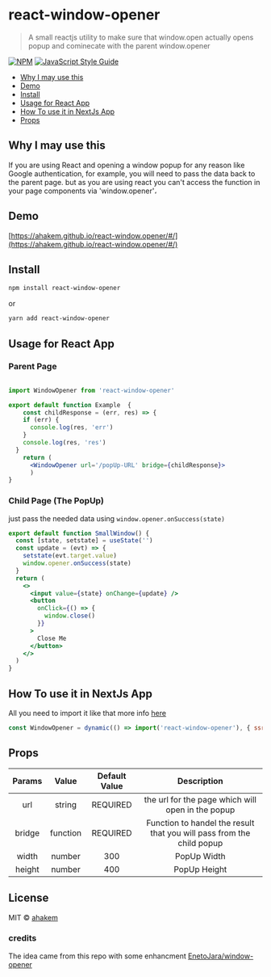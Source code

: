# react-window-opener

> A small reactjs utility to make sure that window.open actually opens popup and cominecate with the parent window.opener

[![NPM](https://img.shields.io/npm/v/react-window-opener.svg)](https://www.npmjs.com/package/react-window-opener) [![JavaScript Style Guide](https://img.shields.io/badge/code_style-standard-brightgreen.svg)](https://standardjs.com)

* [Why I may use this](#Why-I-may-use-this)
* [Demo](#Demo)
* [Install](#Install)
* [Usage for React App](#Usage-for-React-App)
* [How To use it in NextJs App](#How-To-use-it-in-NextJs-App)
* [Props](#Props)


## Why I may use this
If you are using React and opening a window popup for any reason like Google authentication, for example, you will need to pass the data back to the parent page. but as you are using react you can't access the function in your page components via 'window.opener'، 

## Demo
[https://ahakem.github.io/react-window.opener/#/](https://ahakem.github.io/react-window.opener/#/)

## Install

```bash
npm install react-window-opener
```

or

```bash
yarn add react-window-opener
```

## Usage for React App

### Parent Page

```jsx

import WindowOpener from 'react-window-opener'

export default function Example  {
    const childResponse = (err, res) => {
    if (err) {
      console.log(res, 'err')
    }
    console.log(res, 'res')
  }
    return (
      <WindowOpener url='/popUp-URL' bridge={childResponse}>
      )
}
```

### Child Page (The PopUp)

 just pass the needed data using
 `window.opener.onSuccess(state)`

```jsx
export default function SmallWindow() {
  const [state, setstate] = useState('')
  const update = (evt) => {
    setstate(evt.target.value)
    window.opener.onSuccess(state)
  }
  return (
    <>
      <input value={state} onChange={update} />
      <button
        onClick={() => {
          window.close()
        }}
      >
        Close Me
      </button>
    </>
  )
}
```
## How To use it in NextJs App

All you need to import it like that more info [here](https://nextjs.org/docs/advanced-features/dynamic-import#with-no-ssr)

```jsx
const WindowOpener = dynamic(() => import('react-window-opener'), { ssr: false })

```
## Props
|    Params    |   Value  |  Default Value   |   Description    |
|:------------:|:--------:|:----------------:|:----------------:|
|    url       |  string  |   REQUIRED       | the url for the page which will open in the popup |
|    bridge    |  function|   REQUIRED       | Function to handel the result that you will pass from the child popup |
|    width     |  number  |   300            | PopUp Width |
|    height    |  number  |   400            | PopUp Height |


## License

MIT © [ahakem](https://github.com/ahakem)

### credits
The idea came from this repo with some enhancment 
[EnetoJara/window-opener](https://github.com/EnetoJara/window-opener)
